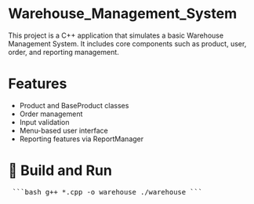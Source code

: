 # Warehouse_Management_System
This project is a C++ application that simulates a basic Warehouse Management System. It includes core components such as product, user, order, and reporting management.

# Features
- Product and BaseProduct classes
- Order management
- Input validation
- Menu-based user interface
- Reporting features via ReportManager

# 🚀 Build and Run
<pre lang="markdown"> ```bash g++ *.cpp -o warehouse ./warehouse ``` </pre>


